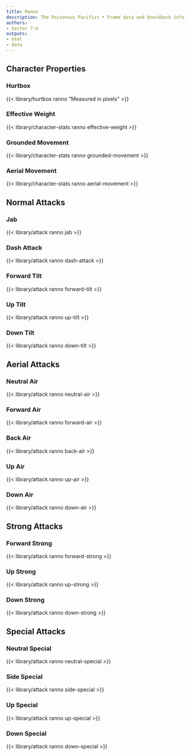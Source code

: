 ```yaml
---
title: Ranno
description: The Poisonous Pacifist • Frame data and knockback info
authors:
- Sector 7-G
outputs:
- html
- data
---
```


## Character Properties
### Hurtbox
{{< library/hurtbox ranno "Measured in pixels" >}}
### Effective Weight
{{< library/character-stats ranno effective-weight >}}
### Grounded Movement
{{< library/character-stats ranno grounded-movement >}}
### Aerial Movement
{{< library/character-stats ranno aerial-movement >}}

## Normal Attacks
### Jab
{{< library/attack ranno jab >}}
### Dash Attack
{{< library/attack ranno dash-attack >}}
### Forward Tilt
{{< library/attack ranno forward-tilt >}}
### Up Tilt
{{< library/attack ranno up-tilt >}}
### Down Tilt
{{< library/attack ranno down-tilt >}}

## Aerial Attacks
### Neutral Air
{{< library/attack ranno neutral-air >}}
### Forward Air
{{< library/attack ranno forward-air >}}
### Back Air
{{< library/attack ranno back-air >}}
### Up Air
{{< library/attack ranno up-air >}}
### Down Air
{{< library/attack ranno down-air >}}

## Strong Attacks
### Forward Strong
{{< library/attack ranno forward-strong >}}
### Up Strong
{{< library/attack ranno up-strong >}}
### Down Strong
{{< library/attack ranno down-strong >}}

## Special Attacks
### Neutral Special
{{< library/attack ranno neutral-special >}}
### Side Special
{{< library/attack ranno side-special >}}
### Up Special
{{< library/attack ranno up-special >}}
### Down Special
{{< library/attack ranno down-special >}}
